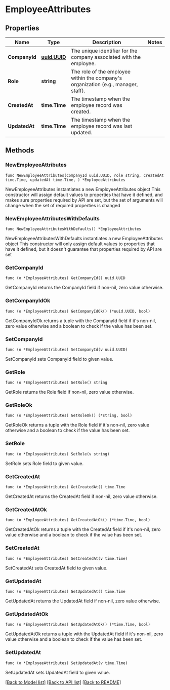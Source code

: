 # EmployeeAttributes

## Properties

Name | Type | Description | Notes
------------ | ------------- | ------------- | -------------
**CompanyId** | [**uuid.UUID**](uuid.UUID.md) | The unique identifier for the company associated with the employee. | 
**Role** | **string** | The role of the employee within the company&#39;s organization (e.g., manager, staff). | 
**CreatedAt** | **time.Time** | The timestamp when the employee record was created. | 
**UpdatedAt** | **time.Time** | The timestamp when the employee record was last updated. | 

## Methods

### NewEmployeeAttributes

`func NewEmployeeAttributes(companyId uuid.UUID, role string, createdAt time.Time, updatedAt time.Time, ) *EmployeeAttributes`

NewEmployeeAttributes instantiates a new EmployeeAttributes object
This constructor will assign default values to properties that have it defined,
and makes sure properties required by API are set, but the set of arguments
will change when the set of required properties is changed

### NewEmployeeAttributesWithDefaults

`func NewEmployeeAttributesWithDefaults() *EmployeeAttributes`

NewEmployeeAttributesWithDefaults instantiates a new EmployeeAttributes object
This constructor will only assign default values to properties that have it defined,
but it doesn't guarantee that properties required by API are set

### GetCompanyId

`func (o *EmployeeAttributes) GetCompanyId() uuid.UUID`

GetCompanyId returns the CompanyId field if non-nil, zero value otherwise.

### GetCompanyIdOk

`func (o *EmployeeAttributes) GetCompanyIdOk() (*uuid.UUID, bool)`

GetCompanyIdOk returns a tuple with the CompanyId field if it's non-nil, zero value otherwise
and a boolean to check if the value has been set.

### SetCompanyId

`func (o *EmployeeAttributes) SetCompanyId(v uuid.UUID)`

SetCompanyId sets CompanyId field to given value.


### GetRole

`func (o *EmployeeAttributes) GetRole() string`

GetRole returns the Role field if non-nil, zero value otherwise.

### GetRoleOk

`func (o *EmployeeAttributes) GetRoleOk() (*string, bool)`

GetRoleOk returns a tuple with the Role field if it's non-nil, zero value otherwise
and a boolean to check if the value has been set.

### SetRole

`func (o *EmployeeAttributes) SetRole(v string)`

SetRole sets Role field to given value.


### GetCreatedAt

`func (o *EmployeeAttributes) GetCreatedAt() time.Time`

GetCreatedAt returns the CreatedAt field if non-nil, zero value otherwise.

### GetCreatedAtOk

`func (o *EmployeeAttributes) GetCreatedAtOk() (*time.Time, bool)`

GetCreatedAtOk returns a tuple with the CreatedAt field if it's non-nil, zero value otherwise
and a boolean to check if the value has been set.

### SetCreatedAt

`func (o *EmployeeAttributes) SetCreatedAt(v time.Time)`

SetCreatedAt sets CreatedAt field to given value.


### GetUpdatedAt

`func (o *EmployeeAttributes) GetUpdatedAt() time.Time`

GetUpdatedAt returns the UpdatedAt field if non-nil, zero value otherwise.

### GetUpdatedAtOk

`func (o *EmployeeAttributes) GetUpdatedAtOk() (*time.Time, bool)`

GetUpdatedAtOk returns a tuple with the UpdatedAt field if it's non-nil, zero value otherwise
and a boolean to check if the value has been set.

### SetUpdatedAt

`func (o *EmployeeAttributes) SetUpdatedAt(v time.Time)`

SetUpdatedAt sets UpdatedAt field to given value.



[[Back to Model list]](../README.md#documentation-for-models) [[Back to API list]](../README.md#documentation-for-api-endpoints) [[Back to README]](../README.md)


